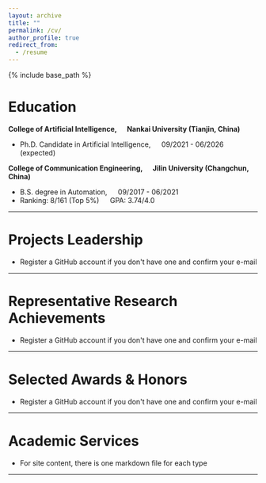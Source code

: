 ```yaml
---
layout: archive
title: ""
permalink: /cv/
author_profile: true
redirect_from:
  - /resume
---
```


{% include base_path %}

# Education
**College of Artificial Intelligence, &ensp;&ensp; Nankai University (Tianjin, China)**      
- Ph.D. Candidate in Artificial Intelligence, &ensp;&ensp; 09/2021 - 06/2026 (expected)    

**College of Communication Engineering, &ensp;&ensp; Jilin University (Changchun, China)**   
- B.S. degree in Automation, &ensp;&ensp; 09/2017 - 06/2021      
- Ranking: 8/161 (Top 5%) &ensp;&ensp; GPA: 3.74/4.0 

------

# Projects Leadership
- Register a GitHub account if you don't have one and confirm your e-mail

------

# Representative Research Achievements
- Register a GitHub account if you don't have one and confirm your e-mail

------

# Selected Awards & Honors
- Register a GitHub account if you don't have one and confirm your e-mail

------

# Academic Services
- For site content, there is one markdown file for each type
    
------
  
  

